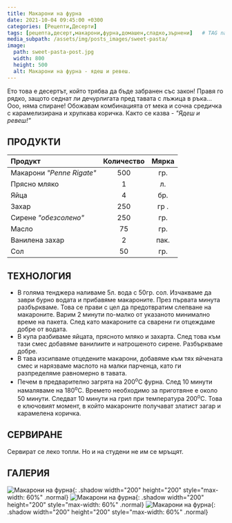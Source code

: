 ```yaml
---
title: Макарони на фурна
date: 2021-10-04 09:45:00 +0300
categories: [Рецепти,Десерти]
tags: [рецепта,десерт,макарони,фурна,домашен,сладко,зърнени]   # TAG names should always be lowercase
media_subpath: /assets/img/posts_images/sweet-pasta/
image:
  path: sweet-pasta-post.jpg
  width: 800
  height: 500
  alt: Макарони на фурна - ядеш и ревеш.
---
```


Ето това е десертът, който трябва да бъде забранен със закон! Правя го рядко, защото седнат ли дечурлигата пред тавата с лъжица в ръка... Ооо, няма спиране! Обожавам комбинацията от мека и сочна средичка с карамелизирана и хрупкава коричка. Както се казва - *"Ядеш и ревеш!"*

## **ПРОДУКТИ**

| Продукт                    |Количество  |Мярка   |
|:---------------------------|:----------:|:------:|
|Макарони *"Penne Rigate"*   |500         |гр.     |
|Прясно мляко                |1           |л.      |
|Яйца                        |4           |бр.     |
|Захар                       |250         |гр .    |
|Сирене *"обезсолено"*       |250         |гр.     |
|Масло                       |75          |гр.     |
|Ванилена захар              |2           |пак.    |
|Сол                         |50          |гр.     |

## **ТЕХНОЛОГИЯ**

- В голяма тенджера наливаме 5л. вода с 50гр. сол. Изчакваме да заври бурно водата и прибавяме макароните. През първата минута разбъркваме. Това се прави с цел да предотвратим слепване на макароните. Варим 2 минути по-малко от указаното минимално време на пакета. След като макароните са сварени ги отцеждаме добре от водата.
- В купа разбиваме яйцата, прясното мляко и захарта. След това към тази смес добавяме ванилиите и натрошеното сирене. Разбъркваме добре.
- В тава изсипваме отцедените макарони, добавяме към тях яйчената смес и нарязваме маслото на малки парченца, като ги разпределяме равномерно в тавата.
- Печем в предварително загрята на 200<sup>o</sup>C фурна. След 10 минути намаляваме на 180<sup>o</sup>C. Времето необходимо за приготвяне е около 50 минути. Следват 10 минути на грил при температура 200<sup>o</sup>C. Това е ключовият момент, в който макароните получават златист загар и карамелена коричка.

## **СЕРВИРАНЕ**

Сервират се леко топли. Но и на студени не им се мръщят.

## **ГАЛЕРИЯ**

![Макарони на фурна](sweet-pasta-01.jpg){: .shadow width="200" height="200" style="max-width: 60%" .normal}
![Макарони на фурна](sweet-pasta-02.jpg){: .shadow width="200" height="200" style="max-width: 60%" .normal}
![Макарони на фурна](sweet-pasta-03.jpg){: .shadow width="200" height="200" style="max-width: 60%" .normal}
